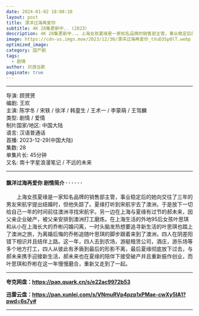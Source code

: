 ```yaml
---
date: 2024-01-02 18:08:10
layout: post
title: 漂洋过海再爱你
subtitle: 4K 28集更新中.. (2023）
description: 4K 28集更新中..。上海女孩夏缘是一家知名品牌的销售部主管，事业稳定后的她向交往了三年的男友宋航宇提出结婚时，但他失踪了。夏缘打听到宋航宇去了澳洲，于是放下一切给自己一年的时间前往澳洲寻找宋航宇。另一边在上海与夏缘有过节的郝未来，因父亲企业破产...
image: https://cdn-us.imgs.moe/2023/12/30/漂洋过海再爱你_tVuD3Sp0lT.webp
optimized_image: 
category: 国产剧
tags:
  - 剧情
author: 对酒当歌
paginate: true
---
```


---

导演: 顾赟赟  
编剧: 王欢  
主演: 陈学冬 / 宋轶 / 徐洋 / 韩童生 / 王术一 / 李蒙萌 / 王驾麟  
类型: 剧情 / 爱情  
制片国家/地区: 中国大陆  
语言: 汉语普通话  
首播: 2023-12-29(中国大陆)  
集数: 28  
单集片长: 45分钟  
又名: 南十字星浪漫笔记 / 不远的未来  

---

#### 飘洋过海再爱你 剧情简介 · · · · · ·

　　上海女孩夏缘是一家知名品牌的销售部主管，事业稳定后的她向交往了三年的男友宋航宇提出结婚时，但他失踪了。夏缘打听到宋航宇去了澳洲，于是放下一切给自己一年的时间前往澳洲寻找宋航宇。另一边在上海与夏缘有过节的郝未来，因父亲企业破产，被父亲安排到澳洲打工磨炼。在上海生活的外地95后女孩叶思琪和从小在上海长大的乔彬闪婚闪离，一时头脑发热想要追寻新生活的叶思琪也踏上了澳洲之旅，为离婚后悔的乔彬追随叶思琪的脚步跟着来到了澳洲，四人在阴差阳错下相识并且结伴上路。这一年，四人去到农场，游艇租赁公司，酒庄，游乐场等多个地方打工，四人从彼此有矛盾到最后的形影不离，最后夏缘彻底放下过去，与郝未来携手迎接新生活，郝未来也在夏缘的陪伴下接受破产并且重新振作创业，而叶思琪和乔彬在这一年慢慢磨合，重新又走到了一起。

---

**夸克网盘：<https://pan.quark.cn/s/e22ac9972b53>**

**迅雷云盘：<https://pan.xunlei.com/s/VNmuRVp4pzp1xPMae-cwXy5IA1?pwd=6s7y#>**

---

